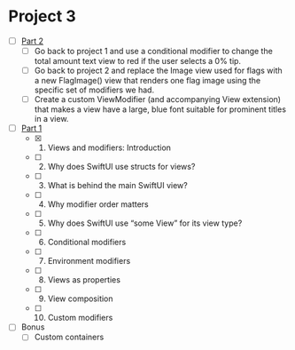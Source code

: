 #  Project 3
- [ ] [Part 2](https://www.hackingwithswift.com/books/ios-swiftui/views-and-modifiers-wrap-up)
    - [ ] Go back to project 1 and use a conditional modifier to change the total amount text view to red if the user selects a 0% tip.
    - [ ] Go back to project 2 and replace the Image view used for flags with a new FlagImage() view that renders one flag image using the specific set of modifiers we had.
    - [ ] Create a custom ViewModifier (and accompanying View extension) that makes a view have a large, blue font suitable for prominent titles in a view.

- [ ] [Part 1](https://www.hackingwithswift.com/100/swiftui/23)
    - [x] 1. Views and modifiers: Introduction
    - [ ] 2. Why does SwiftUI use structs for views?
    - [ ] 3. What is behind the main SwiftUI view?
    - [ ] 4. Why modifier order matters
    - [ ] 5. Why does SwiftUI use “some View” for its view type?
    - [ ] 6. Conditional modifiers
    - [ ] 7. Environment modifiers
    - [ ] 8. Views as properties
    - [ ] 9. View composition
    - [ ] 10. Custom modifiers
- [ ] Bonus
    - [ ] Custom containers
